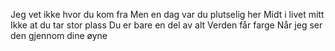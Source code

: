 Jeg vet ikke hvor du kom fra
Men en dag var du plutselig her
Midt i livet mitt
Ikke at du tar stor plass 
Du er bare en del av alt
Verden får farge
Når jeg ser den 
gjennom dine øyne
